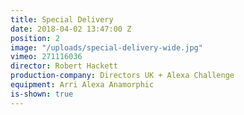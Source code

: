 ```yaml
---
title: Special Delivery
date: 2018-04-02 13:47:00 Z
position: 2
image: "/uploads/special-delivery-wide.jpg"
vimeo: 271116036
director: Robert Hackett
production-company: Directors UK + Alexa Challenge
equipment: Arri Alexa Anamorphic
is-shown: true
---
```


